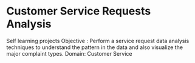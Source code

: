 # Customer Service Requests Analysis
Self learning projects
Objective :
Perform a service request data analysis techniques to understand the pattern in the data and also visualize the major complaint types.
Domain: Customer Service
